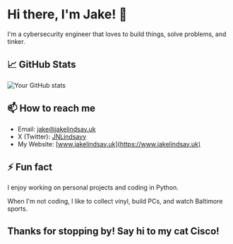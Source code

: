 # Hi there, I'm Jake! 👋

I'm a cybersecurity engineer that loves to build things, solve problems, and tinker.

## 📈 GitHub Stats

![Your GitHub stats](https://github-readme-stats.vercel.app/api?username=0x41424142&show_icons=true&theme=transparent&hide_rank=true)

## 📫 How to reach me

- Email: [jake@jakelindsay.uk](mailto:jake@jakelindsay.uk)
- X (Twitter): [JNLindsayy](https://x.com/JNLindsayy)
- My Website: [www.jakelindsay.uk](https://www.jakelindsay.uk)

## ⚡ Fun fact

I enjoy working on personal projects and coding in Python. 

When I'm not coding, I like to collect vinyl, build PCs, and watch Baltimore sports.

## Thanks for stopping by! Say hi to my cat Cisco!
